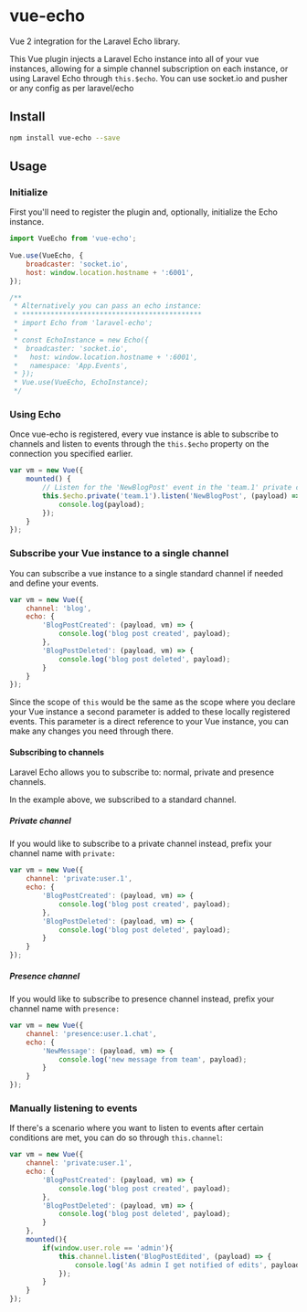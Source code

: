 # vue-echo
Vue 2 integration for the Laravel Echo library.

This Vue plugin injects a Laravel Echo instance into all of your vue instances, allowing for a simple channel subscription on each instance, or using Laravel Echo through `this.$echo`.
You can use socket.io and pusher or any config as per laravel/echo

## Install

``` bash
npm install vue-echo --save
```
  
## Usage

### Initialize
First you'll need to register the plugin and, optionally, initialize the Echo instance.

``` js
import VueEcho from 'vue-echo';
  
Vue.use(VueEcho, {
    broadcaster: 'socket.io',
    host: window.location.hostname + ':6001',
});

/**
 * Alternatively you can pass an echo instance:
 * ********************************************
 * import Echo from 'laravel-echo';
 * 
 * const EchoInstance = new Echo({
 *  broadcaster: 'socket.io',
 *   host: window.location.hostname + ':6001',
 *   namespace: 'App.Events',
 * });
 * Vue.use(VueEcho, EchoInstance);
 */
```

### Using Echo
Once vue-echo is registered, every vue instance is able to subscribe to channels and listen to events through the `this.$echo` property on the connection you specified earlier.

```js
var vm = new Vue({
    mounted() {
        // Listen for the 'NewBlogPost' event in the 'team.1' private channel
        this.$echo.private('team.1').listen('NewBlogPost', (payload) => {
            console.log(payload);
        });
    }
});
```

### Subscribe your Vue instance to a single channel
You can subscribe a vue instance to a single standard channel if needed and define your events.

```js
var vm = new Vue({
    channel: 'blog',
    echo: {
        'BlogPostCreated': (payload, vm) => {
            console.log('blog post created', payload);
        },
        'BlogPostDeleted': (payload, vm) => {
            console.log('blog post deleted', payload);
        }
    }
});
```

Since the scope of `this` would be the same as the scope where you declare your Vue instance a second parameter is added to these locally registered events. This parameter is a direct reference to your Vue instance, you can make any changes you need through there.

#### Subscribing to channels

Laravel Echo allows you to subscribe to: normal, private and presence channels.

In the example above, we subscribed to a standard channel.

##### Private channel
If you would like to subscribe to a private channel instead, prefix your channel name with `private:`

```js
var vm = new Vue({
    channel: 'private:user.1',
    echo: {
        'BlogPostCreated': (payload, vm) => {
            console.log('blog post created', payload);
        },
        'BlogPostDeleted': (payload, vm) => {
            console.log('blog post deleted', payload);
        }
    }
});
```

##### Presence channel

If you would like to subscribe to presence channel instead, prefix your channel name with `presence:`

```js
var vm = new Vue({
    channel: 'presence:user.1.chat',
    echo: {
        'NewMessage': (payload, vm) => {
            console.log('new message from team', payload);
        }
    }
});
```

### Manually listening to events

If there's a scenario where you want to listen to events after certain conditions are met, you can do so through `this.channel`:

```js
var vm = new Vue({
    channel: 'private:user.1',
    echo: {
        'BlogPostCreated': (payload, vm) => {
            console.log('blog post created', payload);
        },
        'BlogPostDeleted': (payload, vm) => {
            console.log('blog post deleted', payload);
        }
    },
    mounted(){
        if(window.user.role == 'admin'){
            this.channel.listen('BlogPostEdited', (payload) => {
                console.log('As admin I get notified of edits', payload);
            });
        }
    }
});
```